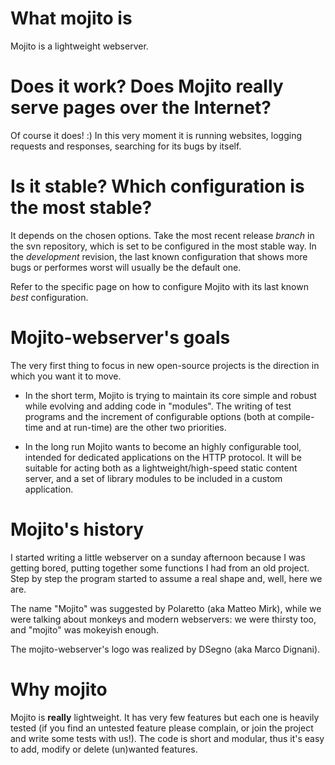# What mojito is #

Mojito is a lightweight webserver.

# Does it work? Does Mojito really serve pages over the Internet? #
Of course it does! :) In this very moment it is running websites, logging requests and responses, searching for its bugs by itself.

# Is it stable? Which configuration is the most stable? #
It depends on the chosen options. Take the most recent release _branch_ in the svn repository, which is set to be configured in the most stable way. In the _development_ revision, the last known configuration that shows more bugs or performes worst will usually be the default one.

Refer to the specific page on how to configure Mojito with its last known _best_ configuration.

# Mojito-webserver's goals #

The very first thing to focus in new open-source projects is the direction in which you want it to move.

  * In the short term, Mojito is trying to maintain its core simple and robust while evolving and adding code in "modules". The writing of test programs and the increment of configurable options (both at compile-time and at run-time) are the other two priorities.

  * In the long run Mojito wants to become an highly configurable tool, intended for dedicated applications on the HTTP protocol. It will be suitable for acting both as a  lightweight/high-speed static content server, and a set of library modules to be included in a custom application.

# Mojito's history #

I started writing a little webserver on a sunday afternoon because I was getting bored, putting together some functions I had from an old project. Step by step the program started to assume a real shape and, well, here we are.

The name "Mojito" was suggested by Polaretto (aka Matteo Mirk), while we were talking about monkeys and modern webservers: we were thirsty too, and "mojito" was mokeyish enough.

The mojito-webserver's logo was realized by DSegno (aka Marco Dignani).

# Why mojito #

Mojito is **really** lightweight. It has very few features but each one is heavily tested (if you find an untested feature please complain, or join the project and write some tests with us!). The code is short and modular, thus it's easy to add, modify or delete (un)wanted features.